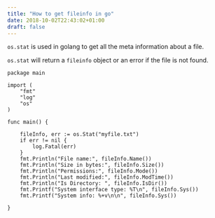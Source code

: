 ```yaml
---
title: "How to get fileinfo in go"
date: 2018-10-02T22:43:02+01:00
draft: false
---
```


`os.stat` is used in golang to get all the meta information about a file.

`os.stat` will return a `fileinfo` object or an error if the file is not found.

```golang
package main

import (
	"fmt"
	"log"
	"os"
)

func main() {

	fileInfo, err := os.Stat("myfile.txt")
	if err != nil {
		log.Fatal(err)
	}
	fmt.Println("File name:", fileInfo.Name())
	fmt.Println("Size in bytes:", fileInfo.Size())
	fmt.Println("Permissions:", fileInfo.Mode())
	fmt.Println("Last modified:", fileInfo.ModTime())
	fmt.Println("Is Directory: ", fileInfo.IsDir())
	fmt.Printf("System interface type: %T\n", fileInfo.Sys())
	fmt.Printf("System info: %+v\n\n", fileInfo.Sys())

}

```